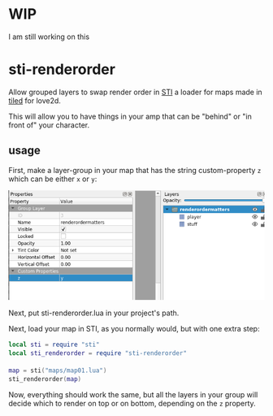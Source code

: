 # WIP

I am still working on this

# sti-renderorder
Allow grouped layers to swap render order in [STI](https://github.com/karai17/Simple-Tiled-Implementation) a loader for maps made in [tiled](https://www.mapeditor.org/) for love2d.

This will allow you to have things in your amp that can be "behind" or "in front of" your character.

## usage

First, make a layer-group in your map that has the string custom-property `z` which can be either `x` or `y`:

![screenshot of properties in tiled](screen1.png)

Next, put sti-renderorder.lua in your project's path.

Next, load your map in STI, as you normally would, but with one extra step:

```lua
local sti = require "sti"
local sti_renderorder = require "sti-renderorder"

map = sti("maps/map01.lua")
sti_renderorder(map)
```

Now, everything should work the same, but all the layers in your group will decide which to render on top or on bottom, depending on the `z` property.